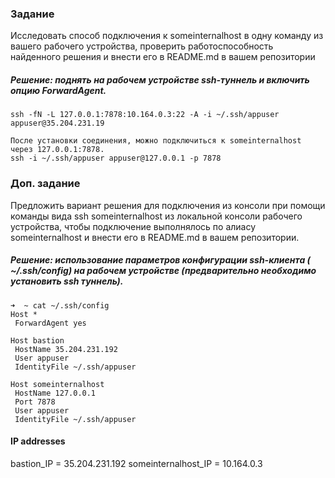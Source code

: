### Задание
Исследовать способ подключения к someinternalhost в одну команду из вашего рабочего устройства, проверить работоспособность найденного решения и внести его в README.md в вашем репозитории

##### Решение: поднять на рабочем устройстве ssh-туннель и включить опцию ForwardAgent.
```
ssh -fN -L 127.0.0.1:7878:10.164.0.3:22 -A -i ~/.ssh/appuser appuser@35.204.231.19

После установки соединения, можно подключиться к someinternalhost через 127.0.0.1:7878.
ssh -i ~/.ssh/appuser appuser@127.0.0.1 -p 7878
```

### Доп. задание
Предложить вариант решения для подключения из консоли при помощи команды вида ssh someinternalhost из локальной консоли рабочего устройства, чтобы подключение выполнялось по алиасу someinternalhost и внести его в README.md в вашем репозитории.

##### Решение: использование параметров конфигурации ssh-клиента ( ~/.ssh/config) на рабочем устройстве (предварительно необходимо установить ssh туннель).

```
➜  ~ cat ~/.ssh/config 
Host *
 ForwardAgent yes

Host bastion
 HostName 35.204.231.192
 User appuser
 IdentityFile ~/.ssh/appuser

Host someinternalhost
 HostName 127.0.0.1
 Port 7878
 User appuser
 IdentityFile ~/.ssh/appuser

```

#### IP addresses

bastion_IP = 35.204.231.192
someinternalhost_IP = 10.164.0.3
